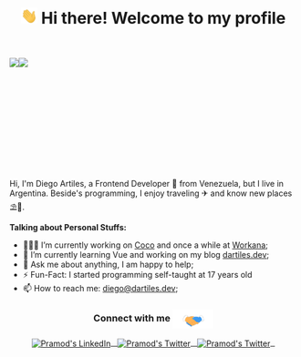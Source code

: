 <h1 align="center"><img src="https://github.com/dartilesm/dartilesm/blob/master/assets/Hi.gif" width="29px"> Hi there! Welcome to my profile</h1>

<br />
<br />

<div align="center" style="display: flex; flex-direction: row;">
 <img height="150" src="https://github-readme-stats.vercel.app/api?username=dartilesm&show_icons=true&theme=radical" />
 <img height="150" src="https://github-readme-stats.vercel.app/api/top-langs/?username=dartilesm&theme=radical&layout=compact" />
</div>

<br><br>

Hi, I'm Diego Artiles, a Frontend Developer 🚀 from Venezuela, but I live in Argentina.
Beside's programming, I enjoy traveling ✈ and know new places ⛱🌄.

**Talking about Personal Stuffs:**

- 👨🏽‍💻 I’m currently working on [Coco](https://www.cocomercado.com/) and once a while at [Workana](https://www.workana.com/);
- 🌱 I’m currently learning Vue and working on my blog [dartiles.dev](https://dartiles.dev/);
- 💬 Ask me about anything, I am happy to help;
- ⚡️ Fun-Fact: I started programming self-taught at 17 years old
- 📫 How to reach me: diego@dartiles.dev;


<div align="center">
  <h3 align="center">Connect with me <img align="center" src="https://github.com/dartilesm/dartilesm/blob/master/assets/Handshake.gif" height="33px" /></h3> 
</div>
<p align="center">
 <a href="https://www.linkedin.com/in/dartiles/" target="_blank">
  <img align="center" alt="Pramod's LinkedIn" width="30px" src="https://www.vectorlogo.zone/logos/linkedin/linkedin-icon.svg" /> &nbsp;
 </a>
  <a href="https://twitter.com/dartilesm" target="_blank">
  <img align="center" alt="Pramod's Twitter" width="30px" src="https://www.vectorlogo.zone/logos/twitter/twitter-official.svg" /> &nbsp;
 </a>
 <a href="https://dartiles.link" target="_blank">
  <img align="center" alt="Pramod's Twitter" width="30px" src="https://dartiles.dev/logo3.png" /> &nbsp;
 </a>
  <br/>
  <br/>
</p>
